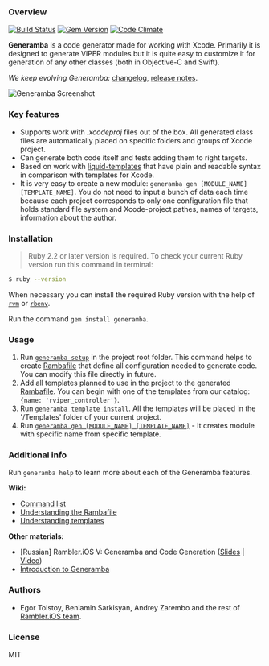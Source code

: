 ### Overview

[![Build Status](https://travis-ci.org/rambler-digital-solutions/Generamba.svg)](https://travis-ci.org/rambler-ios/Generamba)
[![Gem Version](https://badge.fury.io/rb/generamba.svg)](https://badge.fury.io/rb/generamba)
[![Code Climate](https://codeclimate.com/github/rambler-digital-solutions/Generamba/badges/gpa.svg)](https://codeclimate.com/github/rambler-digital-solutions/Generamba)

**Generamba** is a code generator made for working with Xcode. Primarily it is designed to generate VIPER modules but it is quite easy to customize it for generation of any other classes (both in Objective-C and Swift).

*We keep evolving Generamba:* [changelog](https://github.com/rambler-digital-solutions/Generamba/blob/develop/CHANGELOG.md), [release notes](https://github.com/rambler-digital-solutions/Generamba/releases).

![Generamba Screenshot](https://habrastorage.org/files/b98/770/b37/b98770b37dc54de98daf0e22fea38478.gif)

### Key features

- Supports work with *.xcodeproj* files out of the box. All generated class files are automatically placed on specific folders and groups of Xcode project.
- Can generate both code itself and tests adding them to right targets.
- Based on work with [liquid-templates](https://github.com/Shopify/liquid) that have plain and readable syntax in comparison with templates for Xcode.
- It is very easy to create a new module: `generamba gen [MODULE_NAME] [TEMPLATE_NAME]`. You do not need to input a bunch of data each time because each project corresponds to only one configuration file that holds standard file system and Xcode-project pathes, names of targets, information about the author.

### Installation

> Ruby 2.2 or later version is required. To check your current Ruby version run this command in terminal:
```bash
$ ruby --version
```
When necessary you can install the required Ruby version with the help of [`rvm`](http://octopress.org/docs/setup/rvm/) or [`rbenv`](http://octopress.org/docs/setup/rbenv/).

Run the command `gem install generamba`.

### Usage
1. Run [`generamba setup`](https://github.com/rambler-digital-solutions/Generamba/wiki/Available-Commands#basic-generamba-configuration) in the project root folder. This command helps to create [Rambafile](https://github.com/rambler-digital-solutions/Generamba/wiki/Rambafile-Structure) that define all configuration needed to generate code. You can modify this file directly in future.
2. Add all templates planned to use in the project to the generated [Rambafile](https://github.com/rambler-digital-solutions/Generamba/wiki/Rambafile-Structure). You can begin with one of the templates from our catalog: `{name: 'rviper_controller'}`.
3. Run [`generamba template install`](https://github.com/rambler-digital-solutions/Generamba/wiki/Available-Commands#template-installation). All the templates will be placed in the '/Templates' folder of your current project.
4. Run [`generamba gen [MODULE_NAME] [TEMPLATE_NAME]`](https://github.com/rambler-digital-solutions/Generamba/wiki/Available-Commands#module-generation) - It creates module with specific name from specific template.

### Additional info

Run `generamba help` to learn more about each of the Generamba features.

**Wiki:**
- [Command list](https://github.com/rambler-digital-solutions/Generamba/wiki/Available-Commands)
- [Understanding the Rambafile](https://github.com/rambler-digital-solutions/Generamba/wiki/Rambafile-Structure)
- [Understanding templates](https://github.com/rambler-digital-solutions/Generamba/wiki/Template-Structure)

**Other materials:**
- [Russian] Rambler.iOS V: Generamba and Code Generation ([Slides](http://www.slideshare.net/Rambler-iOS/viper-56423582) | [Video](http://www.youtube.com/watch?v=NXNiN9FaUnY))
- [Introduction to Generamba](http://etolstoy.com/2016/02/10/generamba/)

### Authors

- Egor Tolstoy, Beniamin Sarkisyan, Andrey Zarembo and the rest of [Rambler.iOS team](https://github.com/orgs/rambler-ios/people).

### License

MIT
